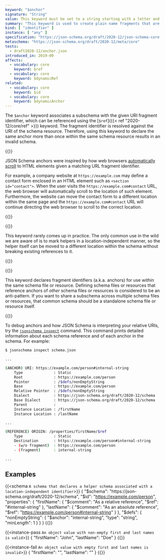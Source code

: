 ```yaml
---
keyword: "$anchor"
signature: "String"
value: This keyword must be set to a string starting with a letter and containing letters, digits, hyphens, underscores, colons, or periods
summary: "This keyword is used to create plain name fragments that are not tied to any particular structural location for referencing purposes, which are taken into consideration for static referencing."
kind: [ "identifier" ]
instance: [ "any" ]
specification: "https://json-schema.org/draft/2020-12/json-schema-core.html#section-8.2.2"
metaschema: "https://json-schema.org/draft/2020-12/meta/core"
tests:
  - draft2020-12/anchor.json
introduced_in: 2019-09
affects:
  - vocabulary: core
    keyword: $ref
  - vocabulary: core
    keyword: $dynamicRef
related:
  - vocabulary: core
    keyword: $id
  - vocabulary: core
    keyword: $dynamicAnchor
---
```


The `$anchor` keyword associates a subschema with the given URI fragment
identifier, which can be referenced using the [`$ref`]({{< ref
"2020-12/core/ref" >}}) keyword. The fragment identifier is resolved against
the URI of the schema resource. Therefore, using this keyword to declare the
same anchor more than once within the same schema resource results in an
invalid schema.

{{<learning-more>}}

JSON Schema anchors were inspired by how web browsers [automatically
scroll](https://html.spec.whatwg.org/multipage/browsing-the-web.html#scroll-to-the-fragment-identifier)
to HTML elements given a matching URL fragment identifier.

For example, a company website at `https://example.com` may define a contact
form enclosed in an HTML element such as `<section id="contact">`.  When the
user visits the `https://example.com#contact` URL, the web browser will
automatically scroll to the location of such element. Furthermore, the website
can move the contact form to a different location within the same page and the
`https://example.com#contact` URL will continue directing the web browser to
scroll to the correct location.

{{</learning-more>}}

{{<best-practice>}}

This keyword rarely comes up in practice. The only common use in the wild we
are aware of is to mark helpers in a location-independent manner, so the helper
itself can be moved to a different location within the schema without breaking
existing references to it.

{{</best-practice>}}

{{<common-pitfall>}}

This keyword declares fragment identifiers (a.k.a. anchors) for use _within_
the same schema file or resource.  Defining schema files or resources that
reference anchors of _other_ schema files or resources is considered to be an
anti-pattern. If you want to share a subschema across multiple schema files or
resources, that common schema should be a standalone schema file or resource
itself.

{{</common-pitfall>}}

To debug anchors and how JSON Schema is interpreting your relative URIs, try
the [`jsonschema
inspect`](https://github.com/sourcemeta/jsonschema/blob/main/docs/inspect.markdown)
command. This command prints detailed information about each schema reference
and of each anchor in the schema. For example:

```sh
$ jsonschema inspect schema.json

...

(ANCHOR) URI: https://example.com/person#internal-string
    Type              : Static
    Root              : https://example.com/person
    Pointer           : /$defs/nonEmptyString
    Base              : https://example.com/person
    Relative Pointer  : /$defs/nonEmptyString
    Dialect           : https://json-schema.org/draft/2020-12/schema
    Base Dialect      : https://json-schema.org/draft/2020-12/schema
    Parent            :
    Instance Location : /firstName
    Instance Location : /lastName

...

(REFERENCE) ORIGIN: /properties/firstName/$ref
    Type              : Static
    Destination       : https://example.com/person#internal-string
    - (w/o fragment)  : https://example.com/person
    - (fragment)      : internal-string

...
```

## Examples

{{<schema `A schema that declares a helper schema associated with a location-independent identifier`>}}
{
  "$schema": "https://json-schema.org/draft/2020-12/schema",
  "$id": "https://example.com/person",
  "properties": {
    "firstName": {
      "$comment": "As a relative reference",
      "$ref": "#internal-string"
    },
    "lastName": {
      "$comment": "As an absolute reference",
      "$ref": "https://example.com/person#internal-string"
    }
  },
  "$defs": {
    "nonEmptyString": {
      "$anchor": "internal-string",
      "type": "string",
      "minLength": 1
    }
  }
}
{{</schema>}}

{{<instance-pass `An object value with non-empty first and last names is valid`>}}
{ "firstName": "John", "lastName": "Doe" }
{{</instance-pass>}}

{{<instance-fail `An object value with empty first and last names is invalid`>}}
{ "firstName": "", "lastName": "" }
{{</instance-fail>}}
